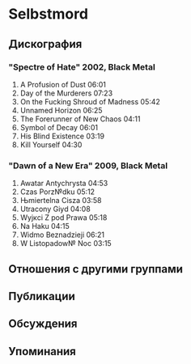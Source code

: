 # Selbstmord



## Дискография

### "Spectre of Hate" 2002, Black Metal

1. A Profusion of Dust 06:01  
2. Day of the Murderers 07:23 
3. On the Fucking Shroud of Madness 05:42 
4. Unnamed Horizon 06:25 
5. The Forerunner of New Chaos 04:11
6. Symbol of Decay 06:01
7. His Blind Existence 03:19 
8. Kill Yourself 04:30 

### "Dawn of a New Era" 2009, Black Metal

1. Awatar Antychrysta 04:53  
2. Czas Porz№dku 05:12  
3. Њmiertelna Cisza 03:58  
4. Utracony Gіуd 04:08  
5. Wyjкci Z pod Prawa 05:18  
6. Na Haku 04:15  
7. Widmo Beznadzieji 06:21  
8. W Listopadow№ Noc 03:15 


## Отношения с другими группами


## Публикации


## Обсуждения


## Упоминания

